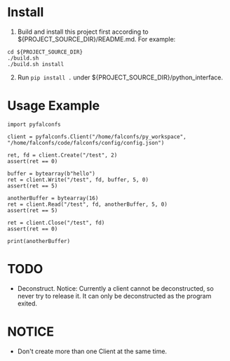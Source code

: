 # Install

1. Build and install this project first according to ${PROJECT_SOURCE_DIR}/README.md. For example:
```
cd ${PROJECT_SOURCE_DIR}
./build.sh
./build.sh install
```

2. Run `pip install .` under ${PROJECT_SOURCE_DIR}/python_interface.

# Usage Example
```
import pyfalconfs

client = pyfalconfs.Client("/home/falconfs/py_workspace", "/home/falconfs/code/falconfs/config/config.json")

ret, fd = client.Create("/test", 2)
assert(ret == 0)

buffer = bytearray(b"hello")
ret = client.Write("/test", fd, buffer, 5, 0)
assert(ret == 5)

anotherBuffer = bytearray(16)
ret = client.Read("/test", fd, anotherBuffer, 5, 0)
assert(ret == 5)

ret = client.Close("/test", fd)
assert(ret == 0)

print(anotherBuffer)
```

# TODO

- Deconstruct. Notice: Currently a client cannot be deconstructed, so never try to release it. It can only be deconstructed as the program exited.

# NOTICE

- Don't create more than one Client at the same time.